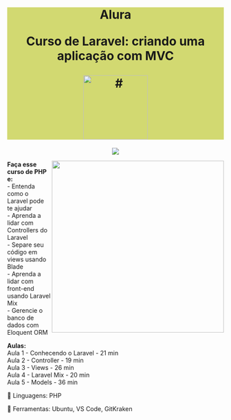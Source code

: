 <h1 align="center" style="background-color:#d2d971">
    <p>Alura</p>
    <p>Curso de
        Laravel: criando uma aplicação com MVC
    </p>
    <a href="https://cursos.alura.com.br/course/laravel-criando-aplicacao-mvc">
        <img src="https://www.alura.com.br/assets/api/cursos/laravel-criando-aplicacao-mvc.svg" alt="#" width="150" height="150">
    </a> 
</h1>

<p align="center">
    <img loading="lazy" src="http://img.shields.io/static/v1?label=STATUS&message=EM%20DESENVOLVIMENTO&color=GREEN&style=for-the-badge"/>
</p>
<img src="https://raw.githubusercontent.com/MicaelliMedeiros/micaellimedeiros/master/image/computer-illustration.png" min-width="400px" max-width="400px" width="400px" align="right">

<p align="left"> 
  <strong>Faça esse curso de PHP e:</strong></br>
- Entenda como o Laravel pode te ajudar</br>
- Aprenda a lidar com Controllers do Laravel</br>
- Separe seu código em views usando Blade</br>
- Aprenda a lidar com front-end usando Laravel Mix</br>
- Gerencie o banco de dados com Eloquent ORM</br>
</p>

<p align="left">
  <strong>Aulas:</strong> </br> 
Aula 1 - Conhecendo o Laravel - 21 min</br>
Aula 2 - Controller - 19 min</br>
Aula 3 - Views - 26 min</br>
Aula 4 - Laravel Mix - 20 min</br>
Aula 5 - Models - 36 min</br>
</p>

<p align="left">
  🐙 Linguagens: PHP
</p>

<p align="left">
  💼 Ferramentas: Ubuntu, VS Code, GitKraken
</p>
